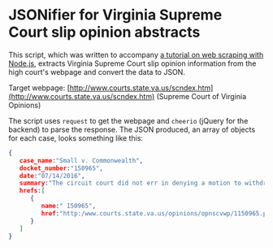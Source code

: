 # JSONifier for Virginia Supreme Court slip opinion abstracts

This script, which was written to accompany [a tutorial on web scraping with Node.js](https://gist.github.com/mooniker/d5852ff5abb6f62e8967), extracts Virginia Supreme Court slip opinion information from the high court's webpage and convert the data to JSON.

Target webpage: [http://www.courts.state.va.us/scndex.htm](http://www.courts.state.va.us/scndex.htm) (Supreme Court of Virginia Opinions)

The script uses `request` to get the webpage and `cheerio` (jQuery for the backend) to parse the response. The JSON produced, an array of objects for each case, looks something like this:

```json
{  
   case_name:"Small v. Commonwealth",
   docket_number:"150965",
   date:"07/14/2016",
   summary:"The circuit court did not err in denying a motion to withdraw a guilty plea almost three years after it was made. Prejudice to the Commonwealth is a relevant factor that should be considered when reviewing a motion to withdraw a guilty plea, and in this case it cannot be said that the trial court erred by weighing the equities and considering the resulting prejudice to the Commonwealth due to the lengthy delay between the defendant's entry of his guilty plea and his motion to withdraw that plea. Nor can it be said that the trial court abused its discretion in finding that the prejudice to the Commonwealth outweighed any equities that favored granting the motion. Further, the defendant did not demonstrate an immediate, real threat to his safety, and thus did not have a defense of necessity to a charge of possession of a firearm after having been convicted of a felony. The judgment of the Court of Appeals, upholding the judgment of the circuit court, is affirmed.",
   hrefs:[  
      {  
         name:" 150965",
         href:"http:/www.courts.state.va.us/opinions/opnscvwp/1150965.pdf"
      }
   ]
}
```



